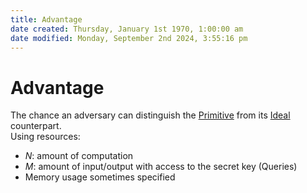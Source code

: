 ```yaml
---  
title: Advantage  
date created: Thursday, January 1st 1970, 1:00:00 am  
date modified: Monday, September 2nd 2024, 3:55:16 pm  
---  
```

# Advantage  
The chance an adversary can distinguish the [Primitive](../Primitive.md) from its [Ideal](./Ideal.md) counterpart.  
Using resources:  
- $N$: amount of computation  
- $M$: amount of input/output with access to the secret key (Queries)   
- Memory usage sometimes specified  

